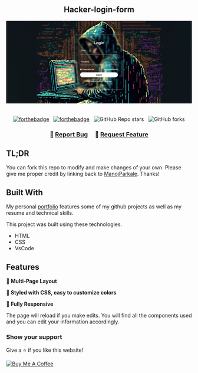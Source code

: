 <h2 align="center">
Hacker-login-form <br/>
</h2>
<div align="center">
  <img alt="Demo" src="./hacker.png" />
</div>

<br/>

<center>

[![forthebadge](https://forthebadge.com/images/badges/made-with-html.svg)](https://forthebadge.com) &nbsp;
[![forthebadge](https://forthebadge.com/images/badges/made-with-css.svg)](https://forthebadge.com) &nbsp;
![GitHub Repo stars](https://img.shields.io/github/stars/ManojParkale/Hacker-login-form?color=red&logo=github&style=for-the-badge) &nbsp;
![GitHub forks](https://img.shields.io/github/forks/ManojParkale/Hacker-login-form?color=red&logo=github&style=for-the-badge)

</center>

<h3 align="center">
    🔹
    <a href="https://github.com/ManojParkale/Hacker-login-form/issues">Report Bug</a> &nbsp; &nbsp;
    🔹
    <a href="https://github.com/ManojParkale/Hacker-login-form/issues">Request Feature</a>
</h3>

## TL;DR

You can fork this repo to modify and make changes of your own. Please give me proper credit by linking back to [ManojParkale](https://github.com/ManojParkale/Hacker-login-form). Thanks!

## Built With

My personal <a href="www.manoj-parkale.vercel.app">portfolio</a> features some of my github projects as well as my resume and technical skills.<br/>

This project was built using these technologies.

- HTML
- CSS
- VsCode

## Features

**📖 Multi-Page Layout**

**🎨 Styled with CSS, easy to customize colors**

**📱 Fully Responsive**

The page will reload if you make edits.
You will find all the components used and you can edit your information accordingly.

### Show your support

Give a ⭐ if you like this website!

<a href="https://www.buymeacoffee.com/ManojParkale" target="_blank"><img src="https://cdn.buymeacoffee.com/buttons/v2/default-violet.png" alt="Buy Me A Coffee" height= "60px" width= "217px" ></a>
